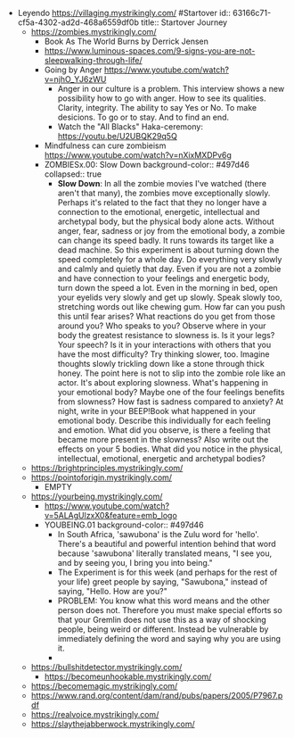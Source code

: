 - Leyendo https://villaging.mystrikingly.com/ #Startover
  id:: 63166c71-cf5a-4302-ad2d-468a6559df0b
  title:: Startover Journey
	- https://zombies.mystrikingly.com/
		- Book As The World Burns by Derrick Jensen
		- https://www.luminous-spaces.com/9-signs-you-are-not-sleepwalking-through-life/
		- Going by Anger https://www.youtube.com/watch?v=njhO_YJ6zWU
			- Anger in our culture is a problem. This interview shows a new possibility how to go with anger. How to see its qualities. Clarity, integrity. The ability to say Yes or No. To make desicions. To go or to stay. And to find an end.
			- Watch the "All Blacks" Haka-ceremony: https://youtu.be/U2UBQK29q5Q
		- Mindfulness can cure zombieism https://www.youtube.com/watch?v=nXixMXDPv6g
		- ZOMBIESx.00: Slow Down
		  background-color:: #497d46
		  collapsed:: true
			- **Slow Down**: In
			   all the zombie movies I've watched (there aren't that many), the 
			  zombies move exceptionally slowly. Perhaps it's related to the fact that
			   they no longer have a connection to the emotional, energetic, 
			  intellectual and archetypal body, but the physical body alone acts. 
			  Without anger, fear, sadness or joy from the emotional body, a zombie 
			  can change its speed badly. It runs towards its target like a dead 
			  machine.
			  So this experiment is about turning down the speed completely for a whole day.
			  Do
			   everything very slowly and calmly and quietly that day. Even if you are
			   not a zombie and have connection to your feelings and energetic body, 
			  turn down the speed a lot. Even in the morning in bed, open your eyelids
			   very slowly and get up slowly. Speak slowly too, stretching words out 
			  like chewing gum. How far can you push this until fear arises? What 
			  reactions do you get from those around you? Who speaks to you? Observe 
			  where in your body the greatest resistance to slowness is. Is it your 
			  legs? Your speech? Is it in your interactions with others that you have 
			  the most difficulty? Try thinking slower, too. Imagine thoughts slowly 
			  trickling down like a stone through thick honey.
			  The point here is 
			  not to slip into the zombie role like an actor. It's about exploring 
			  slowness. What's happening in your emotional body? Maybe one of the four
			   feelings benefits from slowness? How fast is sadness compared to 
			  anxiety?
			  At night, write in your BEEP!Book what happened in your 
			  emotional body. Describe this individually for each feeling and emotion.
			   What did you observe, is there a feeling that became more present in 
			  the slowness?
			  Also write out the effects on your 5 bodies. What did 
			  you notice in the physical, intellectual, emotional, energetic and 
			  archetypal bodies?
	- https://brightprinciples.mystrikingly.com/
	- https://pointoforigin.mystrikingly.com/
		- EMPTY
	- https://yourbeing.mystrikingly.com/
		- https://www.youtube.com/watch?v=5ALAgUlzxX0&feature=emb_logo
		- YOUBEING.01
		  background-color:: #497d46
			- In South Africa, 'sawubona' is the Zulu word for 'hello'. There's a beautiful and powerful intention behind that word because 'sawubona' literally translated means, "I see you, and by seeing you, I bring you into being."
			- The Experiment is for this week (and perhaps for the rest of your life) greet people by saying, "Sawubona," instead of saying, "Hello. How are you?"
			- PROBLEM: You know what this word means and the other person does not. Therefore you must make special efforts so that your Gremlin does not use this as a way of shocking people, being weird or different. Instead be vulnerable by immediately defining the word and saying why you are using it.
			-
	- https://bullshitdetector.mystrikingly.com/
		- https://becomeunhookable.mystrikingly.com/
	- https://becomemagic.mystrikingly.com/
	- https://www.rand.org/content/dam/rand/pubs/papers/2005/P7967.pdf
	- https://realvoice.mystrikingly.com/
	- https://slaythejabberwock.mystrikingly.com/